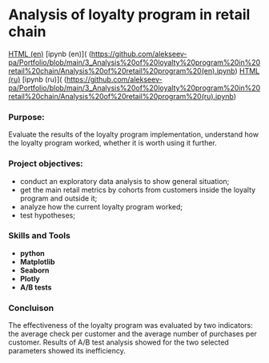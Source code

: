 # Analysis of loyalty program in retail chain

[HTML (en)](https://github.com/alekseev-pa/Portfolio/blob/main/3_Analysis%20of%20loyalty%20program%20in%20retail%20chain/Analysis%20of%20retail%20program%20(en).html)
[ipynb (en)]( (https://github.com/alekseev-pa/Portfolio/blob/main/3_Analysis%20of%20loyalty%20program%20in%20retail%20chain/Analysis%20of%20retail%20program%20(en).ipynb)
[HTML (ru)]( https://github.com/alekseev-pa/Portfolio/blob/main/3_Analysis%20of%20loyalty%20program%20in%20retail%20chain/Analysis%20of%20retail%20program%20(ru).html)
[ipynb (ru)]( (https://github.com/alekseev-pa/Portfolio/blob/main/3_Analysis%20of%20loyalty%20program%20in%20retail%20chain/Analysis%20of%20retail%20program%20(ru).ipynb)


### Purpose:
Evaluate the results of the loyalty program implementation, understand how the loyalty program worked, whether it is worth using it further.

### Project objectives:
- conduct an exploratory data analysis to show general situation;
- get the main retail metrics by cohorts from customers inside the loyalty program and outside it;
- analyze how the current loyalty program worked;
- test hypotheses;

### Skills and Tools

- **python**
- **Matplotlib**
- **Seaborn**
- **Plotly**
- **A/B tests**

### Concluison

The effectiveness of the loyalty program was evaluated by two indicators: the average check per customer and the average number of purchases per customer.
Results of A/B test analysis showed for the two selected parameters showed its inefficiency.
